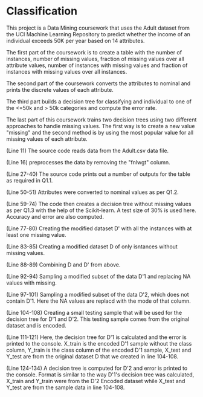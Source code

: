 # Classification

This project is a Data Mining coursework that uses the Adult dataset from the UCI Machine Learning Repository to predict whether the income of an individual exceeds 50K per year based on 14 attributes. 

The first part of the coursework is to create a table with the number of instances, number of missing values, fraction of missing values over all attribute values, number of instances with missing values and fraction of instances with missing values over all instances. 

The second part of the coursework converts the attributes to nominal and prints the discrete values of each attribute.

The third part builds a decision tree for classifying and individual to one of the <=50k and > 50k categories and compute the error rate. 

The last part of this coursework trains two decision trees using two different approaches to handle missing values. The first way is to create a new value "missing" and the second method is by using the most popular value for all missing values of each attribute. 


(Line 11)
The source code reads data from the Adult.csv data file.

(Line 16)
preprocesses the data by removing the "fnlwgt" column. 

(Line 27-40)
The source code prints out a number of outputs for the table
as required in Q1.1. 

(Line 50-51)
Attributes were converted to nominal values as per Q1.2.

(Line 59-74)
The code then creates a decision tree without missing values as per Q1.3 with the help 
of the Scikit-learn. A test size of 30% is used here. Accuracy and error are also computed.

(Line 77-80)
Creating the modified dataset D' with all the instances with at least one missing value.

(Line 83-85)
Creating a modified dataset D of only isntances without missing values.   

(Line 88-89)
Combining D and D' from above.

(Line 92-94)
Sampling a modified subset of the data D'1 and replacing NA values with missing.

(Line 97-101)
Sampling a modified subset of the data D'2, which does not contain D'1. Here the NA values
are replacd with the mode of that column. 

(Line 104-108)
Creating a small testing sample that will be used for the decision tree for D'1 and D'2.
This testing sample comes from the original dataset and is encoded. 

(Line 111-121)
Here, the decision tree for D'1 is calculated and the error is printed to the console. 
X_train is the encoded D'1 sample without the class column, Y_train is the class column
of the encoded D'1 sample, X_test and Y_test are from the original dataset D that we created
in line 104-108.

(Line 124-134)
A decision tree is computed for D'2 and error is printed to the console. Format is similar
to the way D'1's decision tree was calculated, X_train and Y_train were from the D'2 Encoded
dataset while X_test and Y_test are from the sample data in line 104-108.
